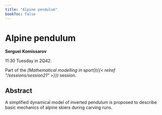 ```yaml
---
title: "Alpine pendulum"
bookToc: false
---
```


# Alpine pendulum

**Serguei Komissarov**

11:30 Tuesday in 2Q42.

Part of the *[Mathematical modelling in sport]({{< relref "/sessions/session21" >}})* session.

## Abstract

A simplified dynamical model of inverted pendulum is proposed to describe basic mechanics of alpine skiers during carving runs. 


